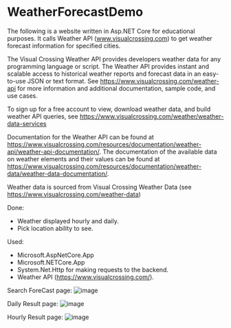 # WeatherForecastDemo

The following is a website written in Asp.NET Core for educational purposes. It calls Weather API (www.visualcrossing.com) to get weather forecast information for specified cities.

The Visual Crossing Weather API provides developers weather data for any programming language or script. The Weather API provides instant and scalable access to historical weather reports and forecast data in an easy-to-use JSON or text format. See https://www.visualcrossing.com/weather-api for more information and additional documentation, sample code, and use cases.

To sign up for a free account to view, download weather data, and build weather API queries, see https://www.visualcrossing.com/weather/weather-data-services

Documentation for the Weather API can be found at https://www.visualcrossing.com/resources/documentation/weather-api/weather-api-documentation/. The documentation of the available data on weather elements and their values can be found at https://www.visualcrossing.com/resources/documentation/weather-data/weather-data-documentation/.

Weather data is sourced from Visual Crossing Weather Data (see https://www.visualcrossing.com/weather-data)

Done:
- Weather displayed hourly and daily.
- Pick location ability to see.

Used:

- Microsoft.AspNetCore.App
- Microsoft.NETCore.App
- System.Net.Http for making requests to the backend.
- Weather API (https://www.visualcrossing.com/).

Search ForeCast page:
![image](https://github.com/vinhvu01/WeatherForecastDemo/assets/53502920/a9a55a39-f8de-49b6-adcd-5c86f4674d05)

Daily Result page:
![image](https://github.com/vinhvu01/WeatherForecastDemo/assets/53502920/c20dc52b-4912-44ba-a3a7-de56d3e8652a)

Hourly Result page:
![image](https://github.com/vinhvu01/WeatherForecastDemo/assets/53502920/b42904bd-52ec-40fd-bdbd-55fb6cd16a30)

